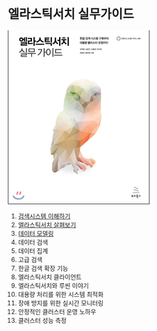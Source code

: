 # 엘라스틱서치 실무가이드

![엘라스틱서치 실무가이드](./img/esbook.png)

1. [검색시스템 이해하기](./chap01/summary.md)
2. [엘라스틱서치 살펴보기](./chap02/summary.md)
3. [데이터 모델링](./chap03/summary.md)
4. 데이터 검색
5. 데이터 집계
6. 고급 검색
7. 한글 검색 확장 기능
8. 엘라스틱서치 클라이언트
9. 엘라스틱서치와 루씬 이야기
10. 대용량 처리를 위한 시스템 최적화
11. 장애 방지를 위한 실시간 모니터링
12. 안정적인 클러스터 운영 노하우
13. 클러스터 성능 측정



